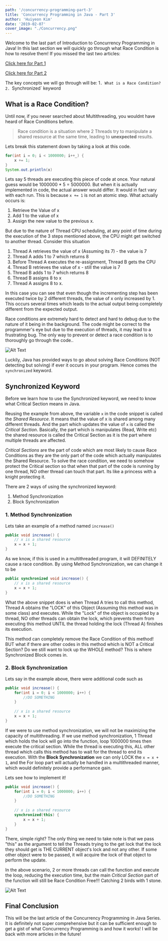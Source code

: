 ```yaml
---
path: '/concurrency-programming-part-3'
title: 'Concurrency Programming in Java - Part 3'
author: 'Huiyeon Kim'
date: '2019-02-07'
cover_image: "./Concurrency.png"
---
```

Welcome to the last part of Introduction to Concurrency Programming in Java! In this last section we will quickly go through what Race Condition is how to resolve them! If you missed the last two articles:

[Click here for Part 1](https://learnwars.com/concurrency-programming-part-1) 

[Click here for Part 2](https://learnwars.com/concurrency-programming-part-2) 

The key concepts we will go through will be:
1`. What is a Race Condition?
2. `Synchronized` keyword

## What is a Race Condition?
Until now, if you never searched about Multithreading, you wouldnt have heard of Race Conditions before. 

> Race condition is a situation where 2 Threads try to manipulate a shared resource at the same time, leading to **unexpected** results.

Lets break this statement down by taking a look at this code.

```java
for(int i = 0; i < 1000000; i++_) {
    x += 1;	
}
System.out.println(x)
```
Lets say 5 threads are executing this piece of code at once. Your natural guess would be 1000000 * 5  = 5000000. But when it is actually implemented in code, the actual answer would differ. It would in fact vary with each run. This is because `x += 1`  is not an atomic step. What actually occurs is:

1. Retrieve the Value of x
2. Add 1 to the value of x
3. Assign the new value to the previous x.

But due to the nature of Thread CPU scheduling, at any point of time during the execution of the 3 steps mentioned above, the CPU might get switched to another thread. Consider this situation

1. Thread A retrieves the value of x (Assuming its 7) - the value is 7
2. Thread A adds 1 to 7 which returns 8
3. Before Thread A executes the re-assignment, Thread B gets the CPU
4. Thread B retrieves the value of x  - still the value is 7
5. Thread B adds 1 to 7 which returns 8
6. Thread B assigns 8 to x
7. Thread A assigns 8 to x.

In this case you can see that even though the incrementing step has been executed twice by 2 different threads, the value of x only increased by 1. This occurs several times which leads to the actual output being completely different from the expected output.

Race conditions are extremely hard to detect and hard to debug due to the nature of it being in the background. The code might be correct to the programmer's eye but due to the execution of threads, it may lead to a frustrating bug. The only way to prevent or detect a race condition is to thoroughly go through the code..

<div class="md gif">

![Alt Text](https://media.giphy.com/media/l44Q5OXJ6qaNr838Q/giphy.gif)

</div>

Luckily, Java has provided ways to go about solving Race Conditions (NOT detecting but solving) if ever it occurs in your program. Hence comes the `synchronized` keyword.

## Synchronized Keyword

Before we learn how to use the Synchronized keyword, we need to know what Critical Section means in Java. 

Reusing the example from above, the variable `x` in the code snippet is called the *Shared Resource*. It means that the value of x is shared among many different threads. And the part which updates the value of `x` is called the *Critical Section*. Basically, the part which is manipulates (Read, Write etc) the shared resource is called the Critical Section as it is the part where multiple threads are affected.

*Critical Sections* are the part of code which are most likely to cause Race Conditions as they are the only part of the code which actually manipulates the Shared Resource. To solve the race condition, we need to somehow protect the Critical section so that when that part of the code is running by one thread, NO other thread can touch that part. Its like a princess with a knight protecting it.

There are 2 ways of using the synchronized keyword:

1. Method Synchronization
2. Block Synchronization

### 1. Method Synchronization

Lets take an example of a method named `increase()`

```java
public void increase() {
    // x is a shared resource
    x = x + 1;
}
```

As we know, if this is used in a multithreaded program, it will DEFINITELY cause a race condition. By using Method Synchronization, we can change it to be

```java
public synchronized void increase() {
    // x is a shared resource
    x = x + 1;
}
```

What the above snippet does is when Thread A tries to call this method, Thread A obtains the "LOCK" of this Object (Assuming this method was in some class) and executes. While the "Lock" of the object is occupied by a thread, NO other threads can obtain the lock, which prevents them from executing this method UNTIL the thread holding the lock (Thread A) finishes its execution. 

This method can completely remove the Race Condition of this method! BUT what if there are other codes in this method which is NOT a Critical Section? Do we still want to lock up the WHOLE method?  This is where Synchronized Block comes in.

### 2. Block Synchronization
Lets say in the example above, there were additional code such as

```java
public void increase() {
    for(int i = 0; i < 1000000; i++) {
        //DO SOMETHING 
    }
    
    // x is a shared resource
    x = x + 1;
}
```

If we were to use method synchronization, we will not be maximizing the capacity of multithreading. If we use method synchronization, 1 Thread which holds the lock will go into the function, loop 1000000 times then execute the critical section. While the thread is executing this, ALL other thread which calls this method has to wait for the thread to end its execution. With the **Block Synchronization** we can only LOCK the `x = x + 1`, and the For loop part will actually be handled in a multithreaded manner, which would definitely provide a performance gain. 

Lets see how to implement it!

```java
public void increase() {
    for(int i = 0; i < 1000000; i++) {
        //DO SOMETHING 
    }
    
    // x is a shared resource
    synchronized(this) {
        x = x + 1;
    }
}
```

There, simple right? The only thing we need to take note is that we pass "this" as the argument to tell the Threads trying to the get lock that the lock they should get is THE CURRENT object's lock and not any other. If some other object were to be passed, it will acquire the lock of that object to perform the update.

In the above scenario, 2 or more threads can call the function and execute the loop, reducing the execution time, but the main *Critical Section* part of the function will still be Race Condition Free!!! Catching 2 birds with 1 stone.

<div class="md gif">

![Alt Text](https://media.giphy.com/media/olAik8MhYOB9K/giphy.gif)
</div>

## Final Conclusion

This will be the last article of the Concurrency Programming in Java Series. It is definitely not super comprehensive but it can be sufficient enough to get a gist of what Concurrency Programming is and how it works! I will be back with more articles in the future!
